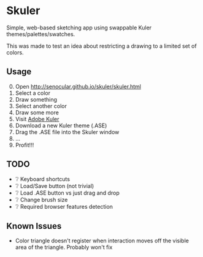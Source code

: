 Skuler
======

Simple, web-based sketching app using swappable Kuler themes/palettes/swatches. 

This was made to test an idea about restricting a drawing to a limited set of colors.


Usage
-----

0. Open http://senocular.github.io/skuler/skuler.html
0. Select a color
0. Draw something
0. Select another color
0. Draw some more
0. Visit [Adobe Kuler](https://kuler.adobe.com/explore/)
0. Download a new Kuler theme (.ASE)
0. Drag the .ASE file into the Skuler window
0. ...
0. Profit!!!


TODO
----

- :grey_question: Keyboard shortcuts
- :grey_question: Load/Save button (not trivial)
- :grey_question: Load .ASE button vs just drag and drop
- :grey_question: Change brush size
- :grey_question: Required browser features detection


Known Issues
------------

- Color triangle doesn't register when interaction moves off the visible area of the triangle.  Probably won't fix
